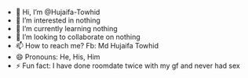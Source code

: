 - 👋 Hi, I’m @Hujaifa-Towhid
- 👀 I’m interested in nothing 
- 🌱 I’m currently learning nothing 
- 💞️ I’m looking to collaborate on nothing 
- 📫 How to reach me? Fb: Md Hujaifa Towhid 
- 😄 Pronouns: He, His, Him
- ⚡ Fun fact: I have done roomdate twice with my gf and never had sex 

<!---
Hujaifa-Towhid/Hujaifa-Towhid is a ✨ special ✨ repository because its `README.md` (this file) appears on your GitHub profile.
You can click the Preview link to take a look at your changes.
--->
